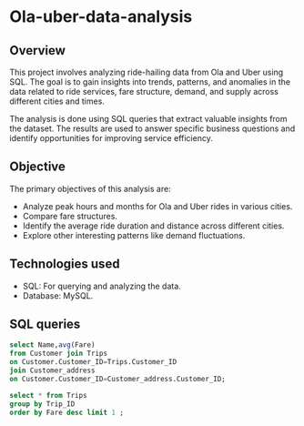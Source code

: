 # Ola-uber-data-analysis
## Overview
This project involves analyzing ride-hailing data from Ola and Uber using SQL. The goal is to gain insights into trends, patterns, and anomalies in the data related to ride services, fare structure, demand, and supply across different cities and times.

The analysis is done using SQL queries that extract valuable insights from the dataset. The results are used to answer specific business questions and identify opportunities for improving service efficiency.

## Objective
The primary objectives of this analysis are:

- Analyze peak hours and months for Ola and Uber rides in various cities.
- Compare fare structures.
- Identify the average ride duration and distance across different cities.
- Explore other interesting patterns like demand fluctuations.

## Technologies used
- SQL: For querying and analyzing the data.
- Database: MySQL.

## SQL queries
``` sql
select Name,avg(Fare)
from Customer join Trips
on Customer.Customer_ID=Trips.Customer_ID
join Customer_address
on Customer.Customer_ID=Customer_address.Customer_ID;

```
```sql
select * from Trips
group by Trip_ID
order by Fare desc limit 1 ;
```
